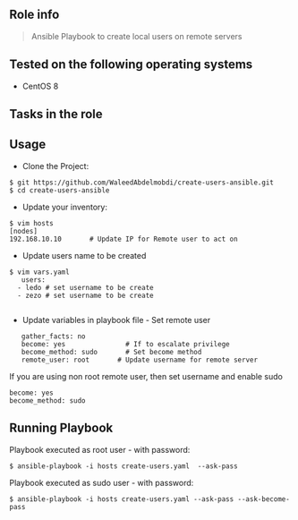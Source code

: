 ## Role info

> Ansible Playbook to create local users on remote servers


## Tested on the following operating systems

- CentOS 8

## Tasks in the role


## Usage

- Clone the Project:

```
$ git https://github.com/WaleedAbdelmobdi/create-users-ansible.git
$ cd create-users-ansible
```

- Update your inventory:

```
$ vim hosts
[nodes]
192.168.10.10       # Update IP for Remote user to act on
```

- Update users name to be created

```
$ vim vars.yaml
   users:
  - ledo # set username to be create
  - zezo # set username to be create
                                 
```

- Update variables in playbook file - Set remote user

```
   gather_facts: no
   become: yes               # If to escalate privilege
   become_method: sudo       # Set become method
   remote_user: root       # Update username for remote server
```

If you are using non root remote user, then set username and enable sudo

```
become: yes
become_method: sudo

```


## Running Playbook


Playbook executed as root user - with password:

```
$ ansible-playbook -i hosts create-users.yaml  --ask-pass
```

Playbook executed as sudo user - with password:

```
$ ansible-playbook -i hosts create-users.yaml --ask-pass --ask-become-pass
```


